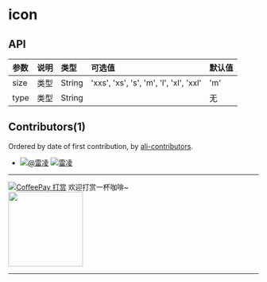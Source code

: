 # icon

## API

| 参数 | 说明 | 类型 | 可选值 | 默认值 |
|:-----|:-----|:-----|:-----|:-----|
| size | 类型 | String | 'xxs', 'xs', 's', 'm', 'l', 'xl', 'xxl' | 'm' |
| type | 类型 | String |  | 无 |

## Contributors(1)

Ordered by date of first contribution, by [ali-contributors](http://gitlab.alibaba-inc.com/node/ali-contributors).

- [![](https://work.alibaba-inc.com/photo/78660.20x20.jpg)@雷凌](https://work.alibaba-inc.com/work/u/78660) [![](https://zos.alipayobjects.com/rmsportal/hCHZwnDhHarsYBUbKOdf.png)雷凌](dingtalk://dingtalkclient/action/sendmsg?dingtalk_id=happyangelcp)

---
[![CoffeePay 打赏](http://coffee.alibaba-inc.com/projects/5b10ae1c79fff8ff308ddf6d/badge)](http://coffee.alibaba-inc.com/donates?id=5b10ae1c79fff8ff308ddf6d)
欢迎打赏一杯咖啡~
<br>
<img width="150" src="http://coffee.alibaba-inc.com/projects/5b10ae1c79fff8ff308ddf6d/qr">


--------------------
